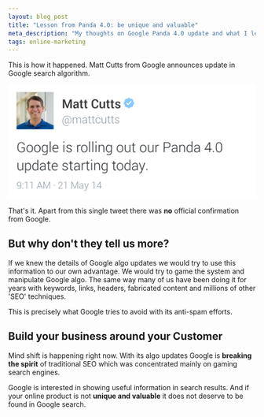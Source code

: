```yaml
---
layout: blog_post
title: "Lesson from Panda 4.0: be unique and valuable"
meta_description: "My thoughts on Google Panda 4.0 update and what I learned"
tags: online-marketing
---
```


This is how it happened. Matt Cutts from Google announces update in Google search algorithm.

<img class='Image-width300 Image--hasBorder' src='/image/blog/2014-06-01-panda-4.0-matt-cutts-tweet.png' alt='Matt Cutts announces Panda 4.0 update on Google'>

That's it. Apart from this single tweet there was **no** official confirmation from Google.

## But why don't they tell us more?

If we knew the details of Google algo updates we would try to use this information
to our own advantage. We would try to game the system and manipulate Google algo.
The same way many of us have been doing it for years with keywords, links, headers, fabricated content and millions of other 'SEO' techniques.

This is precisely what Google tries to avoid with its anti-spam efforts.

## Build your business around your Customer

Mind shift is happening right now.
With its algo updates Google is **breaking the spirit** of traditional SEO which was concentrated mainly
on gaming search engines.

Google is interested in showing useful information in search results. And if your online product is not **unique and valuable** it does not deserve to be found in Google search.